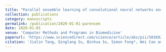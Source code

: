 ```yaml
---
title: "Parallel ensemble learning of convolutional neural networks and local binary patterns for face recognition"
collection: publications
category: manuscripts
permalink: /publication/2020-01-01-parensem
date: 2020-01-01
venue: 'Computer Methods and Programs in Biomedicine'
paperurl: 'https://www.sciencedirect.com/science/article/abs/pii/S0169260720314553'
citation: 'Jialin Tang, Qinglang Su, Binhua Su, Simon Fong*, Wei Cao and Xueyuan Gong*, &quot;Parallel ensemble learning of convolutional neural networks and local binary patterns for face recognition,&quot; Computer Methods and Programs in Biomedicine, 2020, 197: 105622.'
---
```


